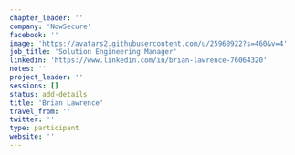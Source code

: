 ```yaml
---
chapter_leader: ''
company: 'NowSecure'
facebook: ''
image: 'https://avatars2.githubusercontent.com/u/25960922?s=460&v=4'
job_title: 'Solution Engineering Manager'
linkedin: 'https://www.linkedin.com/in/brian-lawrence-76064320'
notes: ''
project_leader: ''
sessions: []
status: add-details
title: 'Brian Lawrence'
travel_from: ''
twitter: ''
type: participant
website: ''
---
```


<!-- put more details about participant here -->
